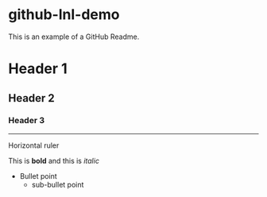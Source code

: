 # github-lnl-demo

This is an example of a GitHub Readme.

# Header 1
## Header 2
### Header 3

---
Horizontal ruler

This is **bold** and this is *italic*

* Bullet point
  * sub-bullet point
